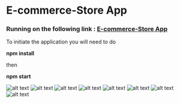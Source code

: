 # E-commerce-Store App

### Running on the following link : [E-commerce-Store App](https://electronicz-store.vercel.app/)
To initiate the application you will need to do 

**npm install**

then

 **npm start** 


![alt text](https://i.ibb.co/WV7k4CQ/Screenshot-1.png)
![alt text](https://i.ibb.co/0YKf5Wy/Screenshot-2.png)
![alt text](https://i.ibb.co/KX8x81K/Screenshot-3.png)
![alt text](https://i.ibb.co/N1z69c4/Screenshot-4.png)
![alt text](https://i.ibb.co/Jn4fWGF/Screenshot-5.png)
![alt text](https://i.ibb.co/4S5wd88/Screenshot-6.png)
![alt text](https://i.ibb.co/Byhj27N/Screenshot-7.png)
![alt text](https://i.ibb.co/pZx5Prp/Screenshot-8.png)


